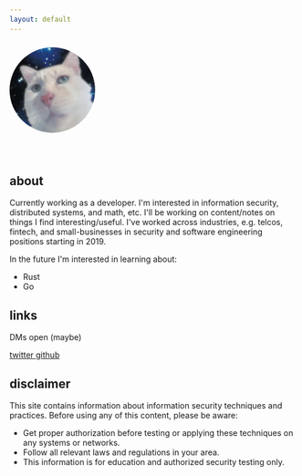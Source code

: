 ```yaml
---
layout: default
---
```

<span title="u r under my spell"><img src="/assets/img/cat.png" class="spin-on-hover" alt="profile picture" style="border-radius: 50%;margin: 10px auto 40px auto;" height="150"></span>

## about
Currently working as a developer. I'm interested in information security, distributed systems, and math, etc. I'll be working on content/notes on things I find interesting/useful. I've worked across industries, e.g. telcos, fintech, and small-businesses in security and software engineering positions starting in 2019.

In the future I'm interested in learning about:
- Rust
- Go

## links
DMs open (maybe)
<div class="custom social-buttons">
  <a target="_blank" rel="noopener noreferrer" href="https://twitter.com/0x13B" class="social-button">
    <i class="fab fa-twitter"></i> twitter
  </a>
  <a target="_blank" rel="noopener noreferrer" href="https://github.com/0x13bbb" class="social-button">
    <i class="fab fa-github"></i> github
  </a>
</div>

## disclaimer
This site contains information about information security techniques and practices. Before using any of this content, please be aware:

- Get proper authorization before testing or applying these techniques on any systems or networks.
- Follow all relevant laws and regulations in your area.
- This information is for education and authorized security testing only.